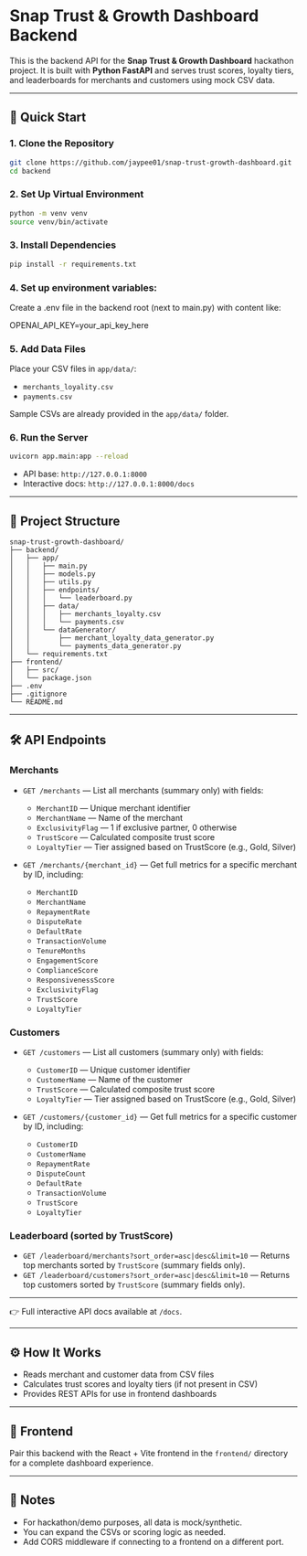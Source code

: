 # Snap Trust & Growth Dashboard Backend

This is the backend API for the **Snap Trust & Growth Dashboard** hackathon project.
It is built with **Python FastAPI** and serves trust scores, loyalty tiers, and leaderboards for merchants and customers using mock CSV data.

---

## 🚀 Quick Start

### 1. Clone the Repository

```bash
git clone https://github.com/jaypee01/snap-trust-growth-dashboard.git
cd backend
```

### 2. Set Up Virtual Environment

```bash
python -m venv venv
source venv/bin/activate
```

### 3. Install Dependencies

```bash
pip install -r requirements.txt
```

### 4. **Set up environment variables:**

Create a .env file in the backend root (next to main.py) with content like:

OPENAI_API_KEY=your_api_key_here

### 5. Add Data Files

Place your CSV files in `app/data/`:

- `merchants_loyality.csv`
- `payments.csv`

Sample CSVs are already provided in the `app/data/` folder.

### 6. Run the Server

```bash
uvicorn app.main:app --reload
```

- API base: `http://127.0.0.1:8000`
- Interactive docs: `http://127.0.0.1:8000/docs`

---

## 📁 Project Structure

```
snap-trust-growth-dashboard/
├── backend/
│   ├── app/
│   │   ├── main.py
│   │   ├── models.py
│   │   ├── utils.py
│   │   ├── endpoints/
│   │   │   └── leaderboard.py
│   │   ├── data/
│   │   │   ├── merchants_loyalty.csv
│   │   │   └── payments.csv
│   │   └── dataGenerator/
│   │       ├── merchant_loyalty_data_generator.py
│   │       └── payments_data_generator.py
│   └── requirements.txt
├── frontend/
│   ├── src/
│   └── package.json
├── .env
├── .gitignore
└── README.md
```

---

## 🛠️ API Endpoints

### Merchants

* `GET /merchants` — List all merchants (summary only) with fields:

  * `MerchantID` — Unique merchant identifier
  * `MerchantName` — Name of the merchant
  * `ExclusivityFlag` — 1 if exclusive partner, 0 otherwise
  * `TrustScore` — Calculated composite trust score
  * `LoyaltyTier` — Tier assigned based on TrustScore (e.g., Gold, Silver)

* `GET /merchants/{merchant_id}` — Get full metrics for a specific merchant by ID, including:

  * `MerchantID`
  * `MerchantName`
  * `RepaymentRate`
  * `DisputeRate`
  * `DefaultRate`
  * `TransactionVolume`
  * `TenureMonths`
  * `EngagementScore`
  * `ComplianceScore`
  * `ResponsivenessScore`
  * `ExclusivityFlag`
  * `TrustScore`
  * `LoyaltyTier`

### Customers

* `GET /customers` — List all customers (summary only) with fields:

  * `CustomerID` — Unique customer identifier
  * `CustomerName` — Name of the customer
  * `TrustScore` — Calculated composite trust score
  * `LoyaltyTier` — Tier assigned based on TrustScore (e.g., Gold, Silver)

* `GET /customers/{customer_id}` — Get full metrics for a specific customer by ID, including:

  * `CustomerID`
  * `CustomerName`
  * `RepaymentRate`
  * `DisputeCount`
  * `DefaultRate`
  * `TransactionVolume`
  * `TrustScore`
  * `LoyaltyTier`

### Leaderboard (sorted by TrustScore)

* `GET /leaderboard/merchants?sort_order=asc|desc&limit=10` — Returns top merchants sorted by `TrustScore` (summary fields only).
* `GET /leaderboard/customers?sort_order=asc|desc&limit=10` — Returns top customers sorted by `TrustScore` (summary fields only).

---

👉 Full interactive API docs available at `/docs`.

---

## ⚙️ How It Works

- Reads merchant and customer data from CSV files
- Calculates trust scores and loyalty tiers (if not present in CSV)
- Provides REST APIs for use in frontend dashboards

---

## 🔗 Frontend

Pair this backend with the React + Vite frontend in the `frontend/` directory for a complete dashboard experience.

---

## 📝 Notes

- For hackathon/demo purposes, all data is mock/synthetic.
- You can expand the CSVs or scoring logic as needed.
- Add CORS middleware if connecting to a frontend on a different port.
